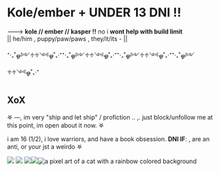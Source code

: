 # Kole/ember +   ****UNDER 13 DNI !!****


---> **kole // ember // kasper !!** no i **wont help with build limit**  
|| he/him , puppy/paw/paws , they/it/its - ||


⁺‧₊˚ஓ༻♱♱༺ஓ˚₊‧⁺⁺‧₊˚ஓ༻♱♱༺ஓ˚₊‧⁺⁺‧₊˚ஓ༻♱♱༺ஓ˚₊‧⁺⁺‧₊˚ஓ༻♱♱༺ஓ˚₊‧⁺
## XoX
𖤐 —, im very "ship and let ship" / profiction .. ,. just block/unfollow me at this point, im open about it now. 𖤐

i am 16 (1/2), i love warriors, and have a book obsession.
**DNI IF**: , are an anti, or your jst a weirdo 𖤐 


 <img src="https://raining-starss.neocities.org/doot%20(3).png"/>  <img src="https://raining-starss.neocities.org/garfpenis%20(4).png"/> <img src="https://raining-starss.neocities.org/23523534%20(4).png"/><img src="https://raining-starss.neocities.org/plugplug%20(1).gif"/><img src="https://media.tenor.com/gxv1pB2vEFsAAAAi/nyan-cat-nyan.gif" alt="a pixel art of a cat with a rainbow colored background"/>

